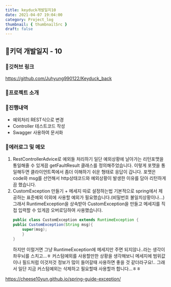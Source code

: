 ```yaml
---
title: keyduck개발일지10
date: 2021-04-07 19:04:00
category: Project_log
thumbnail: { thumbnailSrc }
draft: false
---
```


## 🌟키덕 개발일지 - 10

### 🎯깃허브 링크 
https://github.com/Juhyung990122/Keyduck_back

### 🎯프로젝트 소개

### 🎯진행내역
- 예외처리 REST식으로 변경
- Controller 테스트코드 작성
- Swagger 사용하여 문서화

### 🎯에러로그 및 메모
1. RestControllerAdvice로 예외들 처리하기
    일단 예외상황에 날아가는 리턴포맷을 통일해줄 수 있게끔 getFaultResult 클래스를 정의해주었습니다. 이렇게 포맷을 통일해두면 클라이언트쪽에서 좀더 이해하기 쉬운 형태로 응답이 갑니다. 포맷은 code와 msg를 선언해서 http상태코드와 예외상황이 발생한 이유를 담아 리턴하게끔 했습니다.
2. CustomException 만들기 + 메세지 따로 설정하는법
    기본적으로 spring에서 제공하는 표준예외 이외에 사용할 예외가 필요했습니다.(비밀번호 불일치상황이나...) 그래서 RuntimeException을 상속받아 CustomException을 만들고
    메세지를 직접 입력할 수 있게끔 오버로딩하여 사용했습니다.
    ```java
    public class CustomException extends RuntimeException {
    public CustomException(String msg){
        super(msg);
        }
    }
    ```
    하지만 이럴거면 그냥 RuntimeException에 메세지만 주면 되지않나..라는 생각이 좌우뇌를 스치고...ㅎ 커스텀예외를 사용할만한 상황을 생각해보니 메세지에 범위값이나 필드처럼 이것저것 정보가 많이 들어갈때 사용하면 좋을 것 같더라구요!.. 그래서 일단 지금 커스텀예외는 삭제하고 필요할때 사용할까 합니다...ㅎㅎ


https://cheese10yun.github.io/spring-guide-exception/